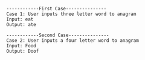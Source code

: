     ------------First Case---------------
    Case 1: User inputs three letter word to anagram
    Input: eat
    Output: ate

    ------------Second Case---------------
    Case 2: User inputs a four letter word to anagram
    Input: Food
    Output: Doof
